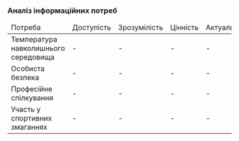 ### Аналіз інформаційних потреб

<table>
  <thead>
    <tr>
      <td>Потреба</td>
      <td>Доступість</td>
      <td>Зрозумілість</td>
      <td>Цінність</td>
      <td>Актуальність</td>
    </tr>
   </thead>
    <tr>
      <td>Температура навколишнього середовища</td>
      <td>-</td>
      <td>-</td>
      <td>-</td>
      <td>-</td>
    </tr>
     <tr>
      <td>Особиста безпека</td>
      <td>-</td>
      <td>-</td>
      <td>-</td>
      <td>-</td>
    </tr>
    <tr>
      <td>Професійне спілкування</td>
      <td>-</td>
      <td>-</td>
      <td>-</td>
      <td>-</td>
    </tr>
    <tr>
      <td>Участь у спортивних змаганнях</td>
      <td>-</td>
      <td>-</td>
      <td>-</td>
      <td>-</td>
    </tr>
